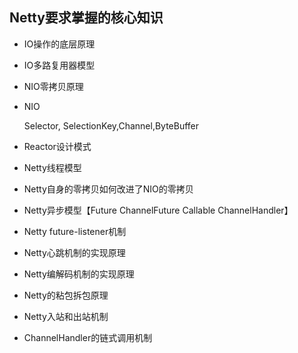 ##      Netty要求掌握的核心知识


* IO操作的底层原理
* IO多路复用器模型
* NIO零拷贝原理

* NIO

    Selector, SelectionKey,Channel,ByteBuffer

* Reactor设计模式
* Netty线程模型
* Netty自身的零拷贝如何改进了NIO的零拷贝
* Netty异步模型【Future  ChannelFuture  Callable  ChannelHandler】
* Netty  future-listener机制
* Netty心跳机制的实现原理
* Netty编解码机制的实现原理
* Netty的粘包拆包原理
* Netty入站和出站机制
* ChannelHandler的链式调用机制







